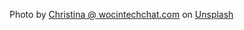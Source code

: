Photo by <a href="https://unsplash.com/@wocintechchat?utm_source=unsplash&utm_medium=referral&utm_content=creditCopyText">Christina @ wocintechchat.com</a> on <a href="https://unsplash.com/photos/0Zx1bDv5BNY?utm_source=unsplash&utm_medium=referral&utm_content=creditCopyText">Unsplash</a>
  
